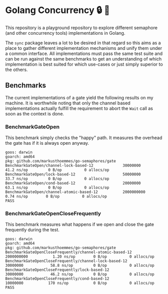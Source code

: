 # Golang Concurrency :lock: :rocket:

This repository is a playground repository to explore different semaphore (and other concurrency tools) implementations in Golang. 

The `sync` package leaves a lot to be desired in that regard so this aims as a place to gather different implementation mechanisms and unify them under a common interface. All implementations must pass the same test suite and can be run against the same benchmarks to get an understanding of which implementation is best suited for which use-cases or just simply superior to the others.

## Benchmarks

The current implementations of a gate yield the following results on my machine. It is worthwhile noting that only the channel based implementations actually fulfill the requirement to abort the `Wait` call as soon as the context is done.

### BenchmarkGateOpen

This benchmark simply checks the "happy" path. It measures the overhead the gate has if it is always open anyway.

```
goos: darwin
goarch: amd64
pkg: github.com/markusthoemmes/go-semaphores/gate
BenchmarkGateOpen/channel-lock-based-12         	30000000	        41.2 ns/op	       0 B/op	       0 allocs/op
BenchmarkGateOpen/lock-based-12                 	50000000	        33.7 ns/op	       0 B/op	       0 allocs/op
BenchmarkGateOpen/cond-based-12                 	20000000	        63.1 ns/op	       0 B/op	       0 allocs/op
BenchmarkGateOpen/channel-atomic-based-12       	2000000000	         0.74 ns/op	       0 B/op	       0 allocs/op
PASS
```

### BenchmarkGateOpenCloseFrequently

This benchmark measures what happens if we open and close the gate frequently during the test.

```
goos: darwin
goarch: amd64
pkg: github.com/markusthoemmes/go-semaphores/gate
BenchmarkGateOpenCloseFrequently/channel-atomic-based-12         	2000000000	         1.20 ns/op	       0 B/op	       0 allocs/op
BenchmarkGateOpenCloseFrequently/channel-lock-based-12           	30000000	        58.8 ns/op	       0 B/op	       0 allocs/op
BenchmarkGateOpenCloseFrequently/lock-based-12                   	30000000	        46.2 ns/op	       0 B/op	       0 allocs/op
BenchmarkGateOpenCloseFrequently/cond-based-12                   	10000000	       170 ns/op	       0 B/op	       0 allocs/op
PASS
```